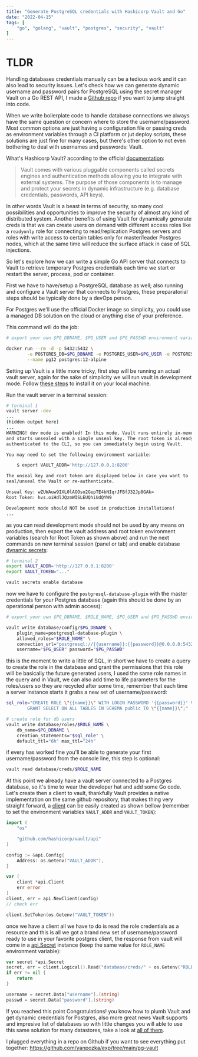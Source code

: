 ```yaml
---
title: "Generate PostgreSQL credentials with Hashicorp Vault and Go"
date: "2022-04-15"
tags: [
    "go", "golang", "vault", "postgres", "security", "vault"
]
---
```


# TLDR

Handling databases credentials manually can be a tedious work and it can also lead to security issues. Let's check how we can generate dynamic username and password pairs for PostgreSQL using the secret manager Vault on a Go REST API, I made a [Github repo](https://github.com/yanpozka/exp/tree/main/pg-vault) if you want to jump straight into code.

<!--more-->

When we write boilerplate code to handle database connections we always have the same question or concern where to store the username/password. Most common options are just having a configuration file or passing creds as environment variables through a CI platform or jut deploy scripts, these solutions are just fine for many cases, but there's other option to not even bothering to deal with usernames and passwords: Vault.

What's Hashicorp Vault? according to the official [documentation](https://learn.hashicorp.com/tutorials/vault/getting-started-intro?in=vault/getting-started):
> Vault comes with various pluggable components called secrets engines and authentication methods allowing you to integrate with external systems. The purpose of those components is to manage and protect your secrets in dynamic infrastructure (e.g. database credentials, passwords, API keys).

In other words Vault is a beast in terms of security, so many cool possibilities and opportunities to improve the security of almost any kind of distributed system. Another benefits of using Vault for dynamically generate creds is that we can create users on demand with different access roles like a `readyonly` role for connecting to read/replication Postgres servers and roles with write access to certain tables only for master/leader Postgres nodes, which at the same time will reduce the surface attack in case of SQL injections.

So let's explore how we can write a simple Go API server that connects to Vault to retrieve temporary Postgres credentials each time we start or restart the server, process, pod or container.

First we have to have/setup a PostgreSQL database as well; also running and configure a Vault server that connects to Postgres, these preparatorial steps should be typically done by a devOps person.

For Postgres we'll use the official Docker image so simplicity, you could use a managed DB solution on the cloud or anything else of your preference.

This command will do the job:

```bash
# export your own $PG_DBNAME, $PG_USER and $PG_PASSWD environment variables

docker run --rm -d -p 5432:5432 \
        -e POSTGRES_DB=$PG_DBNAME -e POSTGRES_USER=$PG_USER -e POSTGRES_PASSWORD=$PG_PASSWD \
        --name pg12 postgres:12-alpine
```

Setting up Vault is a little more tricky, first step will be running an actual vault server, again for the sake of simplicity we will run vault in development mode. Follow [these steps](https://learn.hashicorp.com/tutorials/vault/getting-started-install?in=vault/getting-started) to install it on your local machine.

Run the vault server in a terminal session:

```bash
# terminal 1
vault server -dev
...
(hidden output here)
...
WARNING! dev mode is enabled! In this mode, Vault runs entirely in-memory
and starts unsealed with a single unseal key. The root token is already
authenticated to the CLI, so you can immediately begin using Vault.

You may need to set the following environment variable:

    $ export VAULT_ADDR='http://127.0.0.1:8200'

The unseal key and root token are displayed below in case you want to
seal/unseal the Vault or re-authenticate.

Unseal Key: wZUWAuw9IXL0lAOOso2GepTE4bNIqrJFBfJ32Jp8GAk=
Root Token: hvs.oiHdlJQzmWISLEUQhiUdQYW9

Development mode should NOT be used in production installations!
...
```

as you can read development mode should not be used by any means on production, then export the vault address and root token environment variables (search for Root Token as shown above) and run the next commands on new terminal session (panel or tab) and enable database [dynamic secrets](https://learn.hashicorp.com/tutorials/vault/getting-started-dynamic-secrets?in=vault/getting-started):

```bash
# terminal 2
export VAULT_ADDR='http://127.0.0.1:8200'
export VAULT_TOKEN="..."

vault secrets enable database
```

now we have to configure the `postgresql-database-plugin` with the master credentials for your Postgres database (again this should be done by an operational person with admin access):

```bash
# export your own $PG_DBNAME, $ROLE_NAME, $PG_USER and $PG_PASSWD environment variables

vault write database/config/$PG_DBNAME \
    plugin_name=postgresql-database-plugin \
    allowed_roles="$ROLE_NAME" \
    connection_url="postgresql://{{username}}:{{password}}@0.0.0.0:5432/storedb?sslmode=disable" \
    username="$PG_USER" password="$PG_PASSWD"
```

this is the moment to write a little of SQL, in short we have to create a query to create the role in the database and grant the permissions that this role will be basically the future generated users, I used the same role names in the query and in Vault, we can also add time to life parameters for the roles/users so they are recycled after some time, remember that each time a server instance starts it grabs a new set of username/password:

```bash
sql_role="CREATE ROLE \"{{name}}\" WITH LOGIN PASSWORD '{{password}}' VALID UNTIL '{{expiration}}'; \
        GRANT SELECT ON ALL TABLES IN SCHEMA public TO \"{{name}}\";"

# create role for db users
vault write database/roles/$ROLE_NAME \
    db_name=$PG_DBNAME \
    creation_statements="$sql_role" \
    default_ttl="6h" max_ttl="24h"
```

if every has worked fine you'll be able to generate your first username/password from the console line, this step is optional:

```bash
vault read database/creds/$ROLE_NAME
```

At this point we already have a vault server connected to a Postgres database, so it's time to wear the developer hat and add some Go code.
Let's create then a client to vault, thankfully Vault provides a native implementation on the same github repository, that makes thing very straight forward, a [client](https://pkg.go.dev/github.com/hashicorp/vault/api#NewClient) can be easily created as shown bellow (remember to set the environment variables `VAULT_ADDR` and `VAULT_TOKEN`):

```go
import (
    "os"

    "github.com/hashicorp/vault/api"
)

config := &api.Config{
    Address: os.Getenv("VAULT_ADDR"),
}

var (
    client *api.Client
    err error
)
client, err = api.NewClient(config)
// check err

client.SetToken(os.Getenv("VAULT_TOKEN"))
```

once we have a client all we have to do is read the role credentials as a resource and this is all we got a brand new set of username/password ready to use in your favorite postgres client, the response from vault will come in a [api.Secret](https://pkg.go.dev/github.com/hashicorp/vault/api#Secret) instance (keep the same value for `ROLE_NAME` environment variable):

```go
var secret *api.Secret
secret, err = client.Logical().Read("database/creds/" + os.Getenv("ROLE_NAME"))
if err != nil {
    return
}

username = secret.Data["username"].(string)
passwd = secret.Data["password"].(string)
```

If you reached this point Congratulations! you know how to plumb Vault and get dynamic credentials for Postgres, also more great news Vault supports and impresive list of databases so with little changes you will able to use this same solution for many datastores, take a look at [all of them](https://www.vaultproject.io/docs/secrets/databases).

I plugged everything in a repo on Github if you want to see everything put together: <https://github.com/yanpozka/exp/tree/main/pg-vault>
